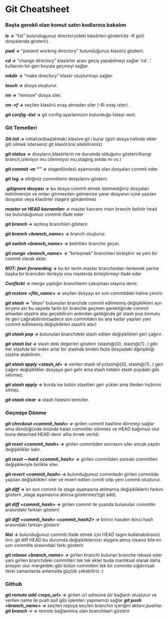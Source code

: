 # Git Cheatsheet


 
### Başta gerekli olan komut satırı kodlarına bakalım

***ls ->*** “list” bulundugunuz directoryideki klasörleri gösterir(ls –lf gizli dosyalarıda gösterir). 

***pwd ->*** “present working directory” bulunduğunuz klasörü gösterir. 

***cd <filename>  ->*** “change directory” klasörler arası geçiş yapabilmeyi sağlar ‘cd ..’ kullanımı bir geri boyuta geçmeyi sağlar. 

***mkdir <filename> ->*** “make directory” klasör oluşturmayı sağlar. 

***touch <filename> ->*** dosya oluşturur. 

***rm <filename> ->*** “remove” dosya siler. 

***rm –rf <filename> ->*** seçilen klasörü onay almadan siler (-Ri onay ister) . 

***git config –list ->*** git config ayarlarınızın bulunduğu listeyi verir. 

### Git Temelleri 

***Git init ->*** initialize(başlatmak) klasöre git i kurar (gizli dosya halinde ekler giti silmek isterseniz git klasörünü silebilirsiniz) 

***git status ->*** dosyların,klasörlerin ne durumda olduğunu gösterir(hangi branch,izleniyor mu izlenmiyor mu,staging areda mı vs.) 

***git commit –m “<message>” ->*** staged(index) aşamsında olan dosyaları commit eder. 

***git log ->*** ettiğiniz commitlerin detaylarını gösterir. 

***.gitignore dosyası ->*** bu dosya commit etmek istemediğiniz dosyaları belirtmenize ve onları görmezden gelmenize yarar dosyanın içine yazılan dosyalar veya klasörler stage’e gönderilmez 

***master ve HEAD kavramları ->*** master kavramı main branchı belirtir head ise bulunduğumuz commiti ifade eder 

***git branch ->*** açılmış branchleri gösterir. 

***git branch <branch_name> ->*** branch oluşturur. 

***git switch <branch_name> ->*** belirtilen branche geçer. 

***git merge <branch_name> ->*** “birleşmek” branchleri birleştirir ve yeni bir commit olarak ekler. 

***NOT: fast-forwarding ->*** bu bir terim master branchından ilerlemek yerine başka bir brancden ilerleyip onu masterda birleştirmeyi ifade eder 

***Conflickt ->*** merge yaptığın branchlerin çakışması olayına denir. 

***git restore <file_name> ->*** seçilen dosyayı en son commitdeki haline çevirir. 

***git stash ->*** “depo” bulunulan branchde commit edilmemiş değişiklikleri ayrı biryere alır bu sayede farklı bir branche geçmen gerektiğinde commit almadan stash’e atıp geçebilirsin ardından geldiğinde git stash pop komutu ile geri çağırabilirsin(sadece son commitden bu ana kadar yapılan yani commit edilmemiş değişiklikleri stash’e atar) 

***git stash pop ->*** bulunulan branchdeki stash edilen değişiklikleri geri çağırır. 

***git stash list ->*** stash deki değerleri gösterir (stash@{0}, stash@{1}..) gibi her stashde bir index artar bir stashde birden fazla dosyadaki dğeişikliği stashe atabilirsin. 

***git stash apply <stash_id> ->*** verilen stash id’yi(tash@{0}, stash@{1}..) geri çağırır değişiklikler dosyaya geri gelir ama stash listden stash popdaki gibi silinmez. 

***git stash apply ->*** burda ise bütün stashleri geri yükler ama liteden hiçbirini silmez. 

***git stash clear ->*** stash listesini temizler. 

### Geçmişe Dönme 

***git checkout <commit_hash> ->***   girilen commit hashine dönmeyi sağlar ama döndüğünde önünde kalan commitler silinmez ve HEAD bağımsız olur buna detached HEAD denir allta örnek verildi. 

***git reset <commit_hash> ->*** girilen commitden sonrasını siler ancak yapıln değişiklikler kalır. 

***git reset ––hard <commit_hash> ->*** girilen commitden sonraki commitleri değişikleriyle birlikte siler. 

***git revert <commit_hash> ->*** bulunduğumuz commitedn girilen commitde yapılan değişiklikleri siler ve revert edilen comiti silip yeni commit oluşturur.  

***git diff ->*** en son commit ile stage aşamasına atılmamış değişikliklerin farkını gösterir ,stage aşamasına atılırsa göstermez!(git add). 

***git diff <commit_hash> ->*** girilen commit ile şuanda bulunulan commitin arasındaki farkları gösterir. 

***git diff <commit_hash> <commit_hash2> ->*** birinci hasden ikinci hash arasındaki farkları gösterir  

***Not ->*** bulunduğunuz commiti ifade etmek için HEAD tagını kullanabilirsiniz örn: git diff HEAD  bu durumda değişikliklerinizi stage’e atmış olsanız bile en son commitle arasındaki farkı gösterir.  

***git rebase <branch_name> ->*** girilen branchi bulunan branche rebase eder yani girilen branchdeki commitleri tek tek ekler buda mantıksal olarak daha anlaşılır olur mergedeki gibi bütün commitleri tek bir commite sığdırırsak ilerki zamanlarda anlamada güçlük çekebiliriz :) 

### Github
***git remote add <name> <repo_url> ->*** girilen url adresine bir bağlantı oluşturur ve verilen name ile push pull gibi işlemleri yapmamızı sağlar
***git push <name>  <branch_name> ->*** seçilen repoya seçilen branchin içeriğini aktarır,pushlar.
***git branch -r  ->*** remote bağlanılmış olan branchlaeri gösterir


 

 

 

 

 

